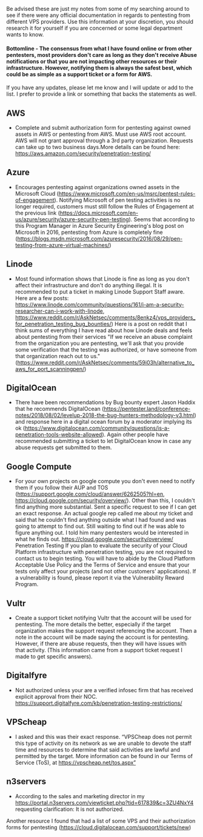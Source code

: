Be advised these are just my notes from some of my searching around to see if there were any official documentation in regards to pentesting from different VPS providers. Use this information at your discretion, you should research it for yourself if you are concerned or some legal department wants to know. 

#### Bottomline - The consensus from what I have found online or from other pentesters, most providers don't care as long as they don't receive Abuse notifications or that you are not impacting other resources or their infrastructure. However, notifying them is always the safest best, which could be as simple as a support ticket or a form for AWS.

If you have any updates, please let me know and I will update or add to the list. I prefer to provide a link or something that backs the statements as well.

## AWS 
- Complete and submit authorization form for pentesting against owned assets in AWS or pentesting from AWS. Must use AWS root account. AWS will not grant approval through a 3rd party organization. Requests can take up to two business days.More details can be found here: https://aws.amazon.com/security/penetration-testing/

## Azure 
- Encourages pentesting against organizations owned assets in the Microsoft Cloud (https://www.microsoft.com/en-us/msrc/pentest-rules-of-engagement). Notifying Microsoft of pen testing activities is no longer required, customers must still follow the Rules of Engagement at the previous link (https://docs.microsoft.com/en-us/azure/security/azure-security-pen-testing).  Seems that according to this Program Manager in Azure Security Engineering's blog post on Microsoft in 2016, pentesting from Azure is completely fine (https://blogs.msdn.microsoft.com/azuresecurity/2016/08/29/pen-testing-from-azure-virtual-machines/)

## Linode 
- Most found information shows that Linode is fine as long as you don't affect their infrastructure and don't do anything illegal. It is recommended to put a ticket in making Linode Support Staff aware. Here are a few posts: https://www.linode.com/community/questions/161/i-am-a-security-researcher-can-i-work-with-linode, https://www.reddit.com/r/AskNetsec/comments/8enkz4/vps_providers_for_penetration_testing_bug_bounties/)
Here is a post on reddit that I think sums of everything I have read about how Linode deals and feels about pentesting from their services "If we receive an abuse complaint from the organization you are pentesting, we'll ask that you provide some verification that the testing was authorized, or have someone from that organization reach out to us." (https://www.reddit.com/r/AskNetsec/comments/59i03h/alternative_to_aws_for_port_scanningpen/)

## DigitalOcean 
- There have been recommendations by Bug bounty expert Jason Haddix that he recommends DigitalOcean (https://pentester.land/conference-notes/2018/08/02/levelup-2018-the-bug-hunters-methodology-v3.html) and response here in a digital ocean forum by a moderator implying its ok (https://www.digitalocean.com/community/questions/is-a-penetration-tools-website-allowed). Again other people have recommended submitting a ticket to let DigitalOcean know in case any abuse requests get submitted to them.

## Google Compute 
- For your own projects on google compute you don't even need to notify them if you follow their AUP and TOS (https://support.google.com/cloud/answer/6262505?hl=en, https://cloud.google.com/security/overview/). Other than this, I couldn't find anything more substantial. Sent a specific request to see if I can get an exact response. An actual google rep called me about my ticket and said that he couldn't find anything outside what I had found and was going to attempt to find out. Still waiting to find out if he was able to figure anything out. I told him many pentesters would be interested in what he finds out.
https://cloud.google.com/security/overview/
Penetration Testing
If you plan to evaluate the security of your Cloud Platform infrastructure with penetration testing, you are not required to contact us to begin testing. You will have to abide by the Cloud Platform Acceptable Use Policy and the Terms of Service and ensure that your tests only affect your projects (and not other customers’ applications). If a vulnerability is found, please report it via the Vulnerability Reward Program.

## Vultr 
- Create a support ticket notifying Vultr that the account will be used for pentesting. The more details the better, especially if the target organization makes the support request referencing the account. Then a note in the account will be made saying the account is for pentesting. However, if there are abuse requests, then they will have issues with that activity. (This information came from a support ticket request I made to get specific answers).

## Digitalfyre 
- Not authorized unless your are a verified infosec firm that has received explicit approval from their NOC. https://support.digitalfyre.com/kb/penetration-testing-restrictions/

## VPScheap 
- I asked and this was their exact response. “VPSCheap does not permit this type of activity on its network as we are unable to devote the staff time and resources to determine that said activities are lawful and permitted by the target. More information can be found in our Terms of Service (ToS), at https://vpscheap.net/tos.aspx”

## n3servers
- According to the sales and marketing director in my https://portal.n3servers.com/viewticket.php?tid=617839&c=3ZU4NxY4 requesting clarification: It is not authorized.


Another resource I found that had a list of some VPS and their authorization forms for pentesting (https://cloud.digitalocean.com/support/tickets/new)
